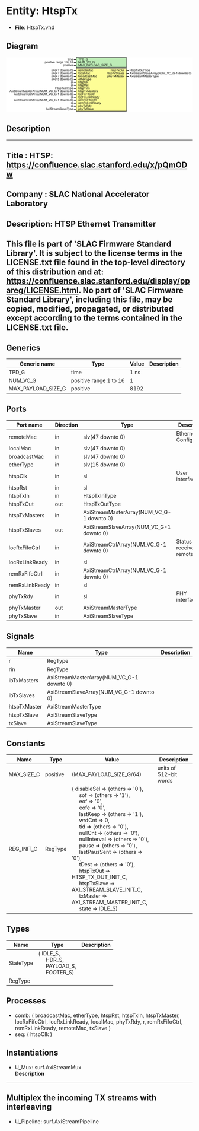 # Entity: HtspTx

- **File**: HtspTx.vhd
## Diagram

![Diagram](HtspTx.svg "Diagram")
## Description

-----------------------------------------------------------------------------
 Title      : HTSP: https://confluence.slac.stanford.edu/x/pQmODw
-----------------------------------------------------------------------------
 Company    : SLAC National Accelerator Laboratory
-----------------------------------------------------------------------------
 Description: HTSP Ethernet Transmitter
-----------------------------------------------------------------------------
 This file is part of 'SLAC Firmware Standard Library'.
 It is subject to the license terms in the LICENSE.txt file found in the
 top-level directory of this distribution and at:
    https://confluence.slac.stanford.edu/display/ppareg/LICENSE.html.
 No part of 'SLAC Firmware Standard Library', including this file,
 may be copied, modified, propagated, or distributed except according to
 the terms contained in the LICENSE.txt file.
-----------------------------------------------------------------------------
## Generics

| Generic name       | Type                   | Value | Description |
| ------------------ | ---------------------- | ----- | ----------- |
| TPD_G              | time                   | 1 ns  |             |
| NUM_VC_G           | positive range 1 to 16 | 1     |             |
| MAX_PAYLOAD_SIZE_G | positive               | 8192  |             |
## Ports

| Port name      | Direction | Type                                      | Description                        |
| -------------- | --------- | ----------------------------------------- | ---------------------------------- |
| remoteMac      | in        | slv(47 downto 0)                          | Ethernet Configuration             |
| localMac       | in        | slv(47 downto 0)                          |                                    |
| broadcastMac   | in        | slv(47 downto 0)                          |                                    |
| etherType      | in        | slv(15 downto 0)                          |                                    |
| htspClk        | in        | sl                                        | User interface                     |
| htspRst        | in        | sl                                        |                                    |
| htspTxIn       | in        | HtspTxInType                              |                                    |
| htspTxOut      | out       | HtspTxOutType                             |                                    |
| htspTxMasters  | in        | AxiStreamMasterArray(NUM_VC_G-1 downto 0) |                                    |
| htspTxSlaves   | out       | AxiStreamSlaveArray(NUM_VC_G-1 downto 0)  |                                    |
| locRxFifoCtrl  | in        | AxiStreamCtrlArray(NUM_VC_G-1 downto 0)   | Status of receive and remote FIFOs |
| locRxLinkReady | in        | sl                                        |                                    |
| remRxFifoCtrl  | in        | AxiStreamCtrlArray(NUM_VC_G-1 downto 0)   |                                    |
| remRxLinkReady | in        | sl                                        |                                    |
| phyTxRdy       | in        | sl                                        | PHY interface                      |
| phyTxMaster    | out       | AxiStreamMasterType                       |                                    |
| phyTxSlave     | in        | AxiStreamSlaveType                        |                                    |
## Signals

| Name         | Type                                      | Description |
| ------------ | ----------------------------------------- | ----------- |
| r            | RegType                                   |             |
| rin          | RegType                                   |             |
| ibTxMasters  | AxiStreamMasterArray(NUM_VC_G-1 downto 0) |             |
| ibTxSlaves   | AxiStreamSlaveArray(NUM_VC_G-1 downto 0)  |             |
| htspTxMaster | AxiStreamMasterType                       |             |
| htspTxSlave  | AxiStreamSlaveType                        |             |
| txSlave      | AxiStreamSlaveType                        |             |
## Constants

| Name       | Type     | Value                                                                                                                                                                                                                                                                                                                                                                                                                                                                                                                                                                                                                                                                                                                                                                                                                                                                                                                                                                                                                                                                                                                                                                               | Description             |
| ---------- | -------- | ----------------------------------------------------------------------------------------------------------------------------------------------------------------------------------------------------------------------------------------------------------------------------------------------------------------------------------------------------------------------------------------------------------------------------------------------------------------------------------------------------------------------------------------------------------------------------------------------------------------------------------------------------------------------------------------------------------------------------------------------------------------------------------------------------------------------------------------------------------------------------------------------------------------------------------------------------------------------------------------------------------------------------------------------------------------------------------------------------------------------------------------------------------------------------------- | ----------------------- |
| MAX_SIZE_C | positive |  (MAX_PAYLOAD_SIZE_G/64)                                                                                                                                                                                                                                                                                                                                                                                                                                                                                                                                                                                                                                                                                                                                                                                                                                                                                                                                                                                                                                                                                                                                                            |  units of 512-bit words |
| REG_INIT_C | RegType  |  (       disableSel   => (others => '0'),<br><span style="padding-left:20px">       sof          => (others => '1'),<br><span style="padding-left:20px">       eof          => '0',<br><span style="padding-left:20px">       eofe         => '0',<br><span style="padding-left:20px">       lastKeep     => (others => '1'),<br><span style="padding-left:20px">       wrdCnt       => 0,<br><span style="padding-left:20px">       tid          => (others => '0'),<br><span style="padding-left:20px">       nullCnt      => (others => '0'),<br><span style="padding-left:20px">       nullInterval => (others => '0'),<br><span style="padding-left:20px">       pause        => (others => '0'),<br><span style="padding-left:20px">       lastPausSent => (others => '0'),<br><span style="padding-left:20px">       tDest        => (others => '0'),<br><span style="padding-left:20px">       htspTxOut    => HTSP_TX_OUT_INIT_C,<br><span style="padding-left:20px">       htspTxSlave  => AXI_STREAM_SLAVE_INIT_C,<br><span style="padding-left:20px">       txMaster     => AXI_STREAM_MASTER_INIT_C,<br><span style="padding-left:20px">       state        => IDLE_S) |                         |
## Types

| Name      | Type                                                                                                                                               | Description |
| --------- | -------------------------------------------------------------------------------------------------------------------------------------------------- | ----------- |
| StateType | ( IDLE_S,<br><span style="padding-left:20px"> HDR_S,<br><span style="padding-left:20px"> PAYLOAD_S,<br><span style="padding-left:20px"> FOOTER_S)  |             |
| RegType   |                                                                                                                                                    |             |
## Processes
- comb: ( broadcastMac, etherType, htspRst, htspTxIn, htspTxMaster,
                   locRxFifoCtrl, locRxLinkReady, localMac, phyTxRdy, r,
                   remRxFifoCtrl, remRxLinkReady, remoteMac, txSlave )
- seq: ( htspClk )
## Instantiations

- U_Mux: surf.AxiStreamMux
</br>**Description**
----------------------------------------------------
 Multiplex the incoming TX streams with interleaving
----------------------------------------------------

- U_Pipeline: surf.AxiStreamPipeline
